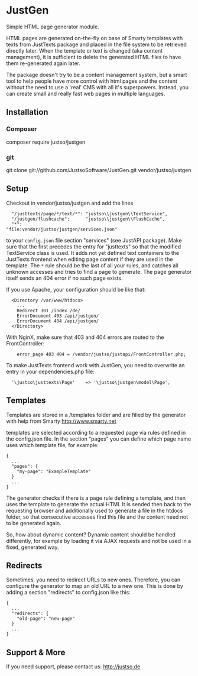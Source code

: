 # JustGen

Simple HTML page generator module.

HTML pages are generated on-the-fly on base of Smarty templates with texts from JustTexts package and placed in the
file system to be retrieved directly later. When the template or text is changed (aka content management), it is
sufficient to delete the generated HTML files to have them re-generated again later.

The package doesn't try to be a content management system, but a smart tool to help people have more control with html
pages and the content without the need to use a 'real' CMS with all it's superpowers. Instead, you can create small and
really fast web pages in multiple languages.

## Installation

### Composer
  composer require justso/justgen

### git
  git clone git://github.com/JustsoSoftware/JustGen.git vendor/justso/justgen
  
## Setup

Checkout in vendor/justso/justgen and add the lines

```
  "/justtexts/page/*/text/*": "justso\\justgen\\TextService",
  "/justgen/flushcache":      "justso\\justgen\\FlushCache",
  "*":                        "file:vendor/justso/justgen/services.json"
```

to your `config.json` file section "services" (see JustAPI package). Make sure that the first precedes the entry
for "justtexts" so that the modified TextService class is used. It adds not yet defined text containers to the
JustTexts frontend when editing page content if they are used in the template.
The `*` rule should be the last of all your rules, and catches all unknown accesses and tries to find a page to
generate. The page generator itself sends an 404 error if no such page exists.

If you use Apache, your configuration should be like that:

```
  <Directory /var/www/htdocs>
    ...
    Redirect 301 /index /de/
    ErrorDocument 403 /api/justgen/
    ErrorDocument 404 /api/justgen/
  </Directory>
```

With NginX, make sure that 403 and 404 errors are routed to the FrontController:

```
    error_page 403 404 = /vendor/justso/justapi/FrontController.php;
```

To make JustTexts frontend work with JustGen, you need to overwrite an entry in your dependencies.php file:

```
  '\justso\justtexts\Page'    => '\justso\justgen\model\Page',
```

## Templates

Templates are stored in a /templates folder and are filled by the generator with help from Smarty http://www.smarty.net

templates are selected according to a requested page via rules defined in the config.json file.
In the section "pages" you can define which page name uses which template file, for example:

```
{
  ...
  "pages": {
    "my-page": "ExampleTemplate"
  }
  ...
}
```

The generator checks if there is a page rule defining a template, and then uses the template to generate
the actual HTMl. It is sended then back to the requesting browser and additionally used to generate a file
in the htdocs folder, so that consecutive accesses find this file and the content need not to be generated
again.

So, how about dynamic content? Dynamic content should be handled differently, for example by loading it
via AJAX requests and not be used in a fixed, generated way.

## Redirects

Sometimes, you need to redirect URLs to new ones. Therefore, you can configure the generator to map an old
URL to a new one. This is done by adding a section "redirects" to config.json like this:

```
{
  ...
  "redirects": {
    "old-page": "new-page"
  }
  ...
}
```

## Support & More

If you need support, please contact us: http://justso.de
